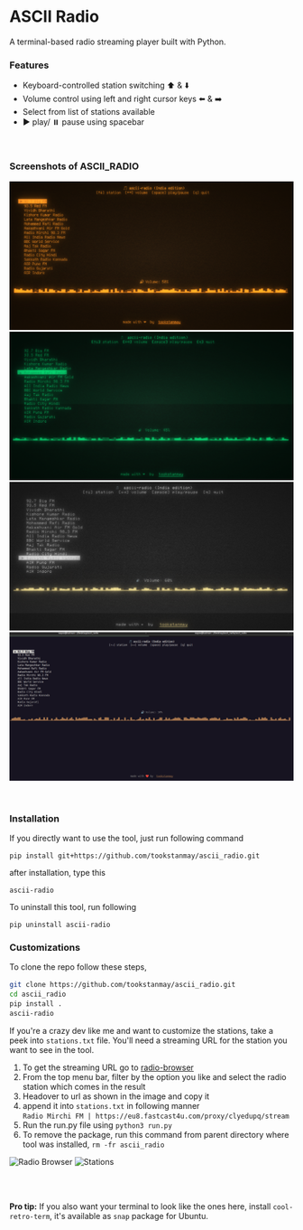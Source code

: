 # ASCII Radio

A terminal-based radio streaming player built with Python.

### Features
- Keyboard-controlled station switching ⬆️ & ⬇️
- Volume control using left and right cursor keys ⬅️ & ➡️
- Select from list of stations available
- ▶️ play/ ⏸️ pause using spacebar

<br>

### Screenshots of ASCII_RADIO

![Amber](assets/amber.png)
![Sonar](assets/sonar.png)
![Vintage](assets/vintage.png)
![Base](assets/base.png)

<br>

### Installation
If you directly want to use the tool, just run following command
```
pip install git+https://github.com/tookstanmay/ascii_radio.git
```
after installation, type this
```
ascii-radio
```

To uninstall this tool, run following
```
pip uninstall ascii-radio
```

### Customizations

To clone the repo follow these steps,
```bash
git clone https://github.com/tookstanmay/ascii_radio.git
cd ascii_radio
pip install .
ascii-radio
```

If you're a crazy dev like me and want to customize the stations, take a peek into ```stations.txt``` file. You'll need a streaming URL for the station you want to see in the tool.
1. To get the streaming URL go to [radio-browser](https://www.radio-browser.info/)
2. From the top menu bar, filter by the option you like and select the radio station which comes in the result
3. Headover to url as shown in the image and copy it
4. append it into ```stations.txt``` in following manner<br>
   ```Radio Mirchi FM | https://eu8.fastcast4u.com/proxy/clyedupq/stream```
5. Run the run.py file using ```python3 run.py```
6. To remove the package, run this command from parent directory where tool was installed, ```rm -fr ascii_radio```

![Radio Browser](assets/radio-browser.png)
![Stations](assets/stations.png)

<br>
<br>

**Pro tip:** If you also want your terminal to look like the ones here, install ```cool-retro-term```, it's available as ```snap``` package for Ubuntu.   
